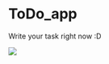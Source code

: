# ToDo_app
Write your task right now :D

![](https://media.discordapp.net/attachments/888505536457367552/1058426412090015844/Screenshot_9.png)
